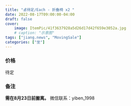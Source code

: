 ```yaml
---
title: "💰待定/Each - 折叠椅 x2 "
date: 2022-08-17T09:00:00-04:00
draft: false
cover:
    image: ItemPic/41f3637928a5d26d17d42f659e3052a.jpg
    # caption: "示意图"
tags: ["jiang.news", "MovingSale"]
categories: ["坐"]
---
```


### 价格
待定

### 备注
**需在8月23日前搬离。** 
微信联系：yiben_1998
